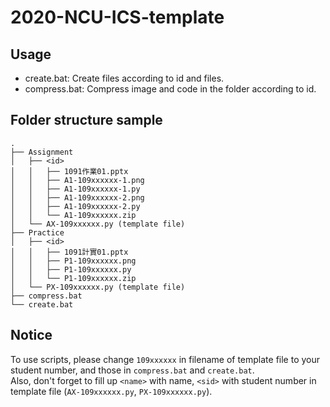 # 2020-NCU-ICS-template

## Usage
- create.bat: Create files according to id and files.
- compress.bat: Compress image and code in the folder according to id.

## Folder structure sample
```
.
├── Assignment
│   ├── <id>
│   │   ├── 1091作業01.pptx
│   │   ├── A1-109xxxxxx-1.png
│   │   ├── A1-109xxxxxx-1.py
│   │   ├── A1-109xxxxxx-2.png
│   │   ├── A1-109xxxxxx-2.py
│   │   └── A1-109xxxxxx.zip
│   └── AX-109xxxxxx.py (template file)
├── Practice
│   ├── <id>
│   │   ├── 1091計實01.pptx
│   │   ├── P1-109xxxxxx.png
│   │   ├── P1-109xxxxxx.py
│   │   └── P1-109xxxxxx.zip
│   └── PX-109xxxxxx.py (template file)
├── compress.bat
└── create.bat
```

## Notice
To use scripts, please change `109xxxxxx` in filename of template file to your student number, and those in `compress.bat` and `create.bat`.  
Also, don't forget to fill up `<name>` with name, `<sid>` with student number in template file (`AX-109xxxxxx.py`, `PX-109xxxxxx.py`).